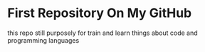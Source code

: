 # First Repository On My GitHub

this repo still purposely for train and learn things about code and programming languages

